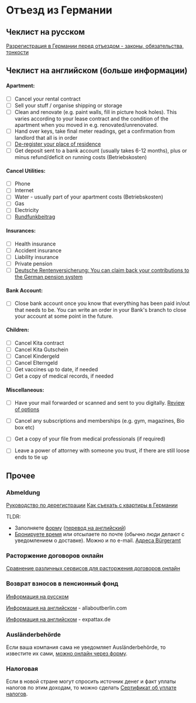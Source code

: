 # Отъезд из Германии

## Чеклист на русском

[Разрегистрация в Германии перед отъездом - законы, обязательства, тонкости](https://www.tupa-germania.ru/zhizn/otezd-iz-germanii-snjatie-propiski.html)

## Чеклист на английском (больше информации)

#### Apartment:
- [ ] Cancel your rental contract
- [ ] Sell your stuff / organise shipping or storage
- [ ] Clean and renovate (e.g. paint walls, fill in picture hook holes). This varies according to your lease contract and the condition of the apartment when you moved in e.g. renovated/unrenovated.
- [ ] Hand over keys, take final meter readings, get a confirmation from landlord that all is in order
- [ ] [De-register your place of residence](#abmeldung)
- [ ] Get deposit sent to a bank account (usually takes 6-12 months), plus or minus refund/deficit on running costs (Betriebskosten)

#### Cancel Utilities:
- [ ] Phone
- [ ] Internet
- [ ] Water - usually part of your apartment costs (Betriebskosten)
- [ ] Gas
- [ ] Electricity
- [ ] [Rundfunkbeitrag](https://www.rundfunkbeitrag.de/buergerinnen_und_buerger/formulare/abmelden/index_ger.html)

#### Insurances:
- [ ] Health insurance
- [ ] Accident insurance
- [ ] Liability insurance
- [ ] Private pension
- [ ] [Deutsche Rentenversicherung: You can claim back your contributions to the German pension system​](#возврат-взносов-в-пенсионный-фонд)

#### Bank Account:
- [ ] Close bank account once you know that everything has been paid in/out that needs to be. You can write an order in your Bank's branch to close your account at some point in the future.

#### Children:
- [ ] Cancel Kita contract
- [ ] Cancel Kita Gutschein
- [ ] Cancel Kindergeld
- [ ] Cancel Elterngeld
- [ ] Get vaccines up to date, if needed
- [ ] Get a copy of medical records, if needed

#### Miscellaneous:
- [ ] Have your mail forwarded or scanned and sent to you digitally. [Review of options](https://www.digital-affin.de/blog/digitaler-briefkasten-vergleich/)
- [ ] Cancel any subscriptions and memberships (e.g. gym, magazines, Bio box etc)
- [ ] Get a copy of your file from medical professionals (if required)
- [ ] Leave a power of attorney with someone you trust, if there are still loose ends to tie up


## Прочее

### Abmeldung

[Руководство по дерегистрации](https://allaboutberlin.com/guides/abmeldung-deregister-in-berlin)
[Как съехать с квартиры в Германии](https://allaboutberlin.com/guides/moving-out)

TLDR:

* Заполняете [форму](https://service.berlin.de/dienstleistung/120335/) ([перевод на английский](https://allaboutberlin.com/docs/abmeldung))
* [Бронируете время](https://service.berlin.de/terminvereinbarung/termin/day/) или отсылаете по почте (обычно люди делают с уведомлением о доставке). Можно и по e-mail. [Адреса Bürgeramt](https://service.berlin.de/dienstleistung/120335/)

### Расторжение договоров онлайн

[Сравнение различных сервисов для расторжения договоров онлайн](https://www.finanztip.de/kuendigungsdienste/)

### Возврат взносов в пенсионный фонд

[Информация на русском](https://github.com/ru-de/faq/blob/master/Налоги.md#возврат-взносов-в-пенсионный-фонд-после-выезда-из-германии)

[Информация на английском](https://allaboutberlin.com/guides/pension-payments-refund) - allaboutberlin.com

[Информация на английском](https://www.expattax.de/german-pension-contributions-refunded/) - expattax.de

### Ausländerbehörde

Если ваша компания сама не уведомляет Ausländerbehörde, то известите их сами, [можно онлайн через форму](https://www.berlin.de/einwanderung/ueber-uns/kontakt/artikel.1394180.php).

### Налоговая

Если в новой стране могут спросить источник денег и факт уплаты налогов по этим доходам, то можно сделать [Сертификат об уплате налогов](https://service.berlin.de/dienstleistung/324713/en/).
